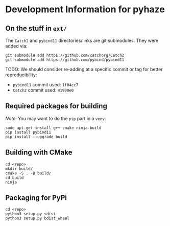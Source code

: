 # Development Information for pyhaze

## On the stuff in `ext/`

The `Catch2` and `pybind11` directories/links are git submodules. They were added via:

```shell
git submodule add https://github.com/catchorg/Catch2
git submodule add https://github.com/pybind/pybind11
```

TODO: We should consider re-adding at a specific commit or tag for better reproducibility:

* `pybind11` commit used: `1f04cc7`
* `Catch2` commit used: `41990e0`


## Required packages for building

*Note:* You may want to do the `pip` part in a `venv`.

```shell
sudo apt-get install g++ cmake ninja-build
pip install pybind11
pip install --upgrade build
```

## Building with CMake

```shell
cd <repo>
mkdir build/
cmake -S . -B build/
cd build
ninja
```

## Packaging for PyPi


```shell
cd <repo>
python3 setup.py sdist
python3 setup.py bdist_wheel
```



